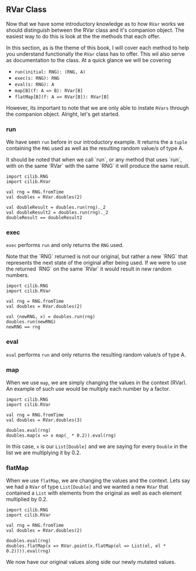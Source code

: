 ## RVar Class

Now that we have some introductory knowledge as to how `RVar` 
works we should distinguish between the RVar class and it's companion object. 
The easiest way to do this is look at the the methods that each offer. 

In this section, as is the theme of this book, 
I will cover each method to help you understand functionally the `RVar` class has to offer. 
This wil also serve as documentation to the class. At a quick glance we will be covering 

- `run(initial: RNG): (RNG, A)` 
- `exec(s: RNG): RNG`
- `eval(s: RNG): A`
- `map[B](f: A => B): RVar[B]`
- `flatMap[B](f: A => RVar[B]): RVar[B]`

However, its important to note that we are only able to instate `RVars` through the companion object. 
Alright, let's get started. 


### run

We have seen `run` before in our introductory example. 
It returns the a `tuple` containing the `RNG` used as well as the resulting random value/s of type A. 

<div class="callout callout-info">
It should be noted that when we call `run`, or any method that uses `run`, with on the same `RVar` with the same `RNG` it will produce the same result.

```tut:book:invisible
import cilib.RNG
import cilib.RVar
```
```tut:book:silent
val rng = RNG.fromTime
val doubles = RVar.doubles(2)
```
```tut:book
val doubleResult = doubles.run(rng)._2
val doubleResult2 = doubles.run(rng)._2 
doubleResult == doubleResult2
```
</div> 

### exec

`exec` performs `run` and only returns the `RNG` used. 

<div class="callout callout-warning">
Note that the `RNG` returned is not our original, but rather a new `RNG` that represents the next state of the original after being used.
If we were to use the returned `RNG` on the same `RVar` it would result in new random numbers.

```tut:book:invisible
import cilib.RNG
import cilib.RVar
```
```tut:book:silent
val rng = RNG.fromTime
val doubles = RVar.doubles(2)
```
```tut:book
val (newRNG, x) = doubles.run(rng)
doubles.run(newRNG)
newRNG == rng
```
</div>

### eval

`eval` performs `run` and only returns the resulting random value/s of type A.

### map

When we use `map`, we are simply changing the values in the context (RVar).
An example of such use would be multiply each number by a factor.

```tut:book:invisible
import cilib.RNG
import cilib.RVar
```
```tut:book:silent
val rng = RNG.fromTime
val doubles = RVar.doubles(3)
```
```tut:book
doubles.eval(rng)
doubles.map(x => x map(_ * 0.2)).eval(rng)
```

In this case, `x` is our `List[Double]` and we are saying for every `Double` in the list we are multiplying it by 0.2.

### flatMap

When we use `flatMap`, we are changing the values and the context.
Lets say we had a `RVar` of type `List[Double]` and we wanted a new `RVar` that contained a `List` with elements 
from the original as well as each element multiplied by 0.2.

```tut:book:invisible
import cilib.RNG
import cilib.RVar
```
```tut:book:silent
val rng = RNG.fromTime
val doubles = RVar.doubles(2)
```
```tut:book
doubles.eval(rng)
doubles.flatMap(x => RVar.point(x.flatMap(el => List(el, el * 0.2)))).eval(rng)
```

We now have our original values along side our newly mutated values. 